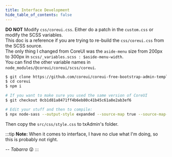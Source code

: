 ```yaml
---
title: Interface Development
hide_table_of_contents: false
--- 
```

**DO NOT** Modify `css/coreui.css`. Either do a patch in the `custom.css` or modify the SCSS variables.  
This doc is a reference if you are trying to re-build the `css/coreui.css` from the SCSS source.  
The only thing I changed from CoreUI was the `aside-menu` size from 200px to 300px in `scss/_variables.scss : $aside-menu-width`.  
You can find the other variable names in `node_modules/@coreui/coreui/scss/coreui`.  
  
```bash
$ git clone https://github.com/coreui/coreui-free-bootstrap-admin-template.git coreui
$ cd coreui
$ npm i

# If you want to make sure you used the same version of CoreUI
$ git checkout 0cb1d81a8471ff4b6eb80c41b45c61a8e2ab3ef6

# Edit your stuff and then to compile:
$ npx node-sass --output-style expanded --source-map true --source-map-contents true --precision 6 src/scss/style.scss src/css/style.css
```
  
Then copy the `src/css/style.css` to txAdmin's folder.  
  
:::tip **Note:**
When it comes to interface, I have no clue what I'm doing, so this is probably not right.

*-- Tabarra* 😜
:::
